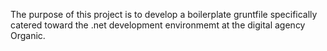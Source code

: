 The purpose of this project is to develop a boilerplate gruntfile specifically catered toward the .net development environmemt at the digital agency Organic.
